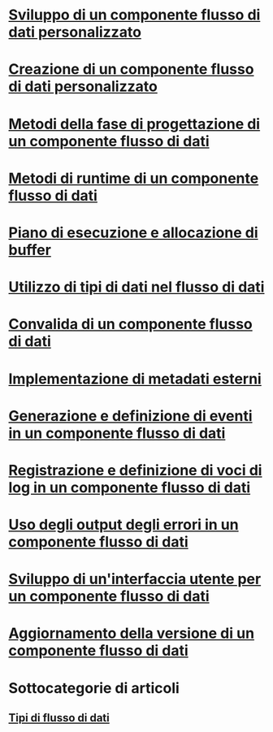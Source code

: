 # [Sviluppo di un componente flusso di dati personalizzato](developing-a-custom-data-flow-component.md)
# [Creazione di un componente flusso di dati personalizzato](creating-a-custom-data-flow-component.md)
# [Metodi della fase di progettazione di un componente flusso di dati](design-time-methods-of-a-data-flow-component.md)
# [Metodi di runtime di un componente flusso di dati](run-time-methods-of-a-data-flow-component.md)
# [Piano di esecuzione e allocazione di buffer](execution-plan-and-buffer-allocation.md)
# [Utilizzo di tipi di dati nel flusso di dati](working-with-data-types-in-the-data-flow.md)
# [Convalida di un componente flusso di dati](validating-a-data-flow-component.md)
# [Implementazione di metadati esterni](implementing-external-metadata.md)
# [Generazione e definizione di eventi in un componente flusso di dati](raising-and-defining-events-in-a-data-flow-component.md)
# [Registrazione e definizione di voci di log in un componente flusso di dati](logging-and-defining-log-entries-in-a-data-flow-component.md)
# [Uso degli output degli errori in un componente flusso di dati](using-error-outputs-in-a-data-flow-component.md)
# [Sviluppo di un'interfaccia utente per un componente flusso di dati](developing-a-user-interface-for-a-data-flow-component.md)
# [Aggiornamento della versione di un componente flusso di dati](upgrading-the-version-of-a-data-flow-component.md)

# Sottocategorie di articoli
## [Tipi di flusso di dati](../../../integration-services/extending-packages-custom-objects-data-flow-types/developing-a-custom-destination-component.md)

